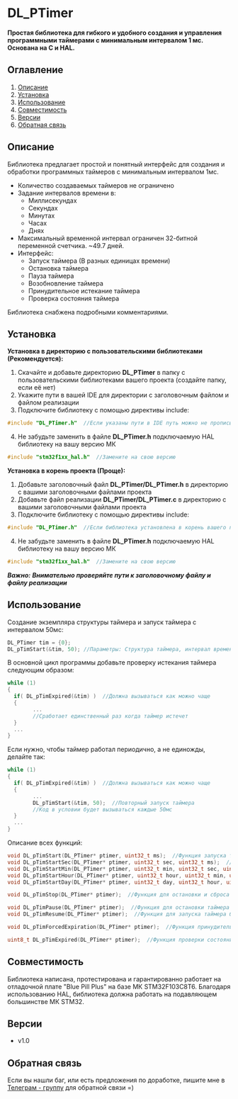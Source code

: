 # DL_PTimer
**Простая библиотека для гибкого и удобного создания и управления программными таймерами с минимальным интервалом 1 мс. Основана на C и HAL.**
## Оглавление
1. [Описание](#описание)
2. [Установка](#установка)
3. [Использование](#использование)
4. [Совместимость](#совместимость)
5. [Версии](#версии)
6. [Обратная связь](#обратная-связь)
## Описание  
Библиотека предлагает простой и понятный интерфейс для создания и обработки программных таймеров с минимальным интервалом 1мс.
- Количество создаваемых таймеров не ограничено
- Задание интервалов времени в:
  - Миллисекундах
  - Секундах
  - Минутах
  - Часах
  - Днях 
- Максимальный временной интервал ограничен 32-битной переменной счетчика. ~49.7 дней.
- Интерфейс:
  - Запуск таймера (В разных единицах времени)
  - Остановка таймера
  - Пауза таймера
  - Возобновление таймера
  - Принудительное истекание таймера
  - Проверка состояния таймера

Библиотека снабжена подробными комментариями.

## Установка
**Установка в директорию с пользовательскими библиотеками (Рекомендуется):**
 1. Скачайте и добавьте директорию **DL_PTimer** в папку с пользовательскими библиотеками вашего проекта (создайте папку, если её нет)
 2. Укажите пути в вашей IDE для директории с заголовочным файлом и файлом реализации
 3. Подключите библиотеку с помощью директивы include:
   ```c
   #include "DL_PTimer.h"  //Если указаны пути в IDE путь можно не прописывать
   ```
 4. Не забудьте заменить в файле **DL_PTimer.h** подключаемую HAL библиотеку на вашу версию МК
   ```c
   #include "stm32f1xx_hal.h"  //Замените на свою версию
   ```
**Установка в корень проекта (Проще):**
  1. Добавьте заголовочный файл **DL_PTimer/DL_PTimer.h** в директорию с вашими заголовочными файлами проекта
  2. Добавьте файл реализации **DL_PTimer/DL_PTimer.c** в директорию с вашими заголовочными файлами проекта
  3. Подключите библиотеку с помощью директивы include:
   ```c
   #include "DL_PTimer.h"  //Если библиотека установлена в корень вашего проекта
   ```
  4. Не забудьте заменить в файле **DL_PTimer.h** подключаемую HAL библиотеку на вашу версию МК
   ```c
   #include "stm32f1xx_hal.h"  //Замените на свою версию
   ```
***Важно:***
***Внимательно проверяйте пути к заголовочному файлу и файлу реализации***
## Использование

Создание экземпляра структуры таймера и запуск таймера с интервалом 50мс:
```c
DL_PTimer tim = {0};
DL_pTimStart(&tim, 50); //Параметры: Структура таймера, интервал времени
```
В основной цикл программы добавьте проверку истекания таймера следующим образом:
```c
while (1)
{
  if( DL_pTimExpired(&tim) )  //Должна вызываться как можно чаще
  {
        ... 
        //Сработает единственный раз когда таймер истечет
  }
  ...
}
```
Если нужно, чтобы таймер работал периодично, а не единожды, делайте так:
```c
while (1)
{
  if( DL_pTimExpired(&tim) )  //Должна вызываться как можно чаще
  {
        ...
        DL_pTimStart(&tim, 50);  //Повторный запуск таймера
        //Код в условии будет вызываться каждые 50мс
  }
  ...
}
```
Описание всех функций:
```c
void DL_pTimStart(DL_PTimer* ptimer, uint32_t ms);  //Функция запуска таймера, интервал в миллисекундах
void DL_pTimStartSec(DL_PTimer* ptimer, uint32_t sec, uint32_t ms);  //Функция запуска таймера, интервал в миллисекундах
void DL_pTimStartMin(DL_PTimer* ptimer, uint32_t min, uint32_t sec, uint32_t ms);  //Функция запуска таймера, интервал в минутах
void DL_pTimStartHour(DL_PTimer* ptimer, uint32_t hour, uint32_t min, uint32_t sec, uint32_t ms);  //Функция запуска таймера, интервал в часах
void DL_pTimStartDay(DL_PTimer* ptimer, uint32_t day, uint32_t hour, uint32_t min, uint32_t sec, uint32_t ms);  //Функция запуска таймера, интервал в днях  (Максимальный возможный интервал ~49.7 дней)

void DL_pTimStop(DL_PTimer* ptimer);  //Функция для остановки и сброса таймера

void DL_pTimPause(DL_PTimer* ptimer);  //Функция для остановки таймера без сброса
void DL_pTimResume(DL_PTimer* ptimer);  //Функция для запуска таймера без обновления счетчика

void DL_pTimForcedExpiration(DL_PTimer* ptimer);  //Функция принудительного истекания таймера

uint8_t DL_pTimExpired(DL_PTimer* ptimer);  //Функция проверки состояния таймера
```
## Совместимость
Библиотека написана, протестирована и гарантированно работает на отладочной плате "Blue Pill Plus" на базе МК STM32F103C8T6.
Благодаря использованию HAL, библиотека должна работать на подавляющем большинстве МК STM32.
## Версии
- v1.0

## Обратная связь
Если вы нашли баг, или есть предложения по доработке, пишите мне в [Телеграм - группу](https://t.me/DLeeFB) для обратной связи =)
